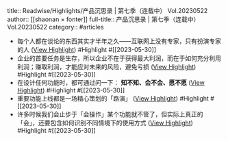 title:: Readwise/Highlights/产品沉思录 | 第七季（连载中） Vol.20230522
author:: [[shaonan × fonter]]
full-title:: 产品沉思录 | 第七季（连载中） Vol.20230522
category:: #articles
- 每个人都在谈论的东西其实才半年之久——互联网上没有专家，只有扮演专家的人 ([View Highlight](https://read.readwise.io/read/01h1n3kferdj98baatcznkx0w7)) #Highlight #[[2023-05-30]]
- 企业的首要任务是生存，所以企业不在于获得最大利润，而在于如何充分利用利润；赚取利润，才能应对未来的风险，避免亏损 ([View Highlight](https://read.readwise.io/read/01h1n3ksqy4yj1026wc4t9h9vk)) #Highlight #[[2023-05-30]]
- 在设计任何功能时，都可通过问一下： **知不知、会不会、愿不愿** ([View Highlight](https://read.readwise.io/read/01h1n3rhma9gnq6pbe895vft6w)) #Highlight #[[2023-05-30]]
- 重要功能上线都是一场精心策划的「路演」 ([View Highlight](https://read.readwise.io/read/01h1n3szqvsbmeqjc6a5xzgzbb)) #Highlight #[[2023-05-30]]
- 许多时候我们会止步于「会操作」某个功能就不管了，但实际上真正的「会」，还要包含如何识别不同情境下的使用方式 ([View Highlight](https://read.readwise.io/read/01h1n3t6j5fc00tv8t5rhbjkhq)) #Highlight #[[2023-05-30]]